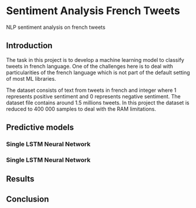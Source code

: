 # Sentiment Analysis French Tweets
NLP sentiment analysis on french tweets

## Introduction

The task in this project is to develop a machine learning model to classify tweets in french language. One of the challenges here is to deal with particularities of the french language which is not part of the default setting of most ML libraries.

The dataset consists of text from tweets in french and integer where 1 represents positive sentiment and 0 represents negative sentiment. The dataset file contains around 1.5 millions tweets. In this project the dataset is reduced to 400 000 samples to deal with the RAM limitations. 

## Predictive models

### Single LSTM Neural Network

### Single LSTM Neural Network

## Results

## Conclusion

